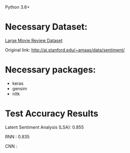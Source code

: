 Python 3.6+

# Necessary Dataset:

[Large Movie Review Dataset](http://ai.stanford.edu/~amaas/data/sentiment/) 

Original link: http://ai.stanford.edu/~amaas/data/sentiment/

# Necessary packages:

- keras
- gensim
- nltk

# Test Accuracy Results

Latent Sentiment Analysis (LSA): 0.855

RNN : 0.835

CNN : 

